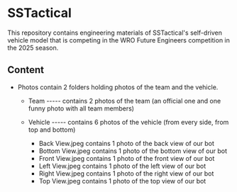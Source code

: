 # SSTactical

This repository contains engineering materials of SSTactical's self-driven vehicle model that is competing in the WRO Future Engineers competition in the 2025 season.
## Content
* Photos contain 2 folders holding photos of the team and the vehicle.
   * Team ----- contains 2 photos of the team (an official one and one funny photo with all team members)
     
   * Vehicle ----- contains 6 photos of the vehicle (from every side, from top and bottom)
      - Back View.jpeg contains 1 photo of the back view of our bot
      - Bottom View.jpeg contains 1 photo of the bottom view of our bot
      - Front View.jpeg contains 1 photo of the front view of our bot
      - Left View.jpeg contains 1 photo of the left view of our bot
      - Right View.jpeg contains 1 photo of the right view of our bot
      - Top View.jpeg contains 1 photo of the top view of our bot
